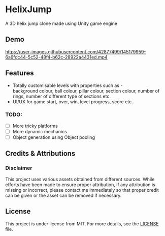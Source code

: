 # HelixJump

A 3D helix jump clone made using Unity game engine

## Demo

https://user-images.githubusercontent.com/42877499/145179959-6a6fdc44-5c52-48f4-b62c-28922a4431ed.mp4

[//]: # ([Play on itch]&#40;https://mockjoke.itch.io/pixel-adventure&#41;)

[//]: # (<p align="center">)

[//]: # (    <img src="README-Resources/Start-Screen.png" alt="Start-Screen" width="300px">)

[//]: # (    <img src="README-Resources/CharacterSelection-Menu.png" alt="CharacterSelection-Menu" width="300px">)

[//]: # (</p>)

[//]: # (<p align="center">)

[//]: # (    <img src="README-Resources/Gameplay-Level2.png" alt="Gameplay-Level2" width="300px">)

[//]: # (    <img src="README-Resources/Gameplay-Level3.png" alt="Gameplay-Level3" width="300px">)

[//]: # (</p>)

[//]: # (<p align="center">)

[//]: # (    <img src="README-Resources/Gameplay-Level4.png" alt="Gameplay-Level4" width="300px">)

[//]: # (    <img src="README-Resources/ExtraLives-Menu.png" alt="ExtraLives-Menu" width="300px">)

[//]: # (</p>)

## Features

- Totally customisable levels with properties such as - </br>
  background colour, ball colour, pillar colour, section colour, number of rings, number of different type of sections etc.
- UI/UX for game start, over, win, level progress, score etc.

### TODO:

- [ ] More tricky platforms
- [ ] More dynamic mechanics
- [ ] Object generation using Object pooling

## Credits & Attributions

[//]: # (#### Graphics:)

[//]: # (- https://pixelfrog-assets.itch.io/pixel-adventure-1)

[//]: # (- https://pixelfrog-assets.itch.io/pixel-adventure-2)

[//]: # ()
[//]: # (#### Sounds:)

[//]: # (- https://freesound.org/people/RHumphries/packs/117/)

[//]: # (- https://www.freesfx.co.uk/)

### Disclaimer

This project uses various assets obtained from different sources. While efforts have been made to ensure proper attribution, if any attribution is missing or incorrect, please contact me immediately so that proper credit can be given or the asset can be removed if necessary.

## License

This project is under license from MIT. For more details, see the [LICENSE](LICENSE) file.

